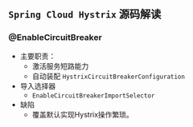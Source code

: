 ## `Spring Cloud Hystrix` 源码解读

### @EnableCircuitBreaker

+ 主要职责：
  + 激活服务短路能力
  + 自动装配 `HystrixCircuitBreakerConfiguration`
+ 导入选择器
  + `EnableCircuitBreakerImportSelector`
+ 缺陷
  + 覆盖默认实现Hystrix操作繁琐。

